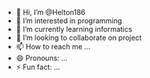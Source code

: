 - 👋 Hi, I’m @Helton186
- 👀 I’m interested in programming 
- 🌱 I’m currently learning informatics
- 💞️ I’m looking to collaborate on project
- 📫 How to reach me ...
- 😄 Pronouns: ...
- ⚡ Fun fact: ...

<!---
Helton186/Helton186 is a ✨ special ✨ repository because its `README.md` (this file) appears on your GitHub profile.
You can click the Preview link to take a look at your changes.
--->
